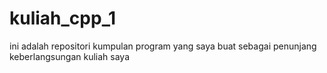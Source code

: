 # kuliah_cpp_1

ini adalah repositori kumpulan program yang saya buat sebagai penunjang keberlangsungan kuliah saya
